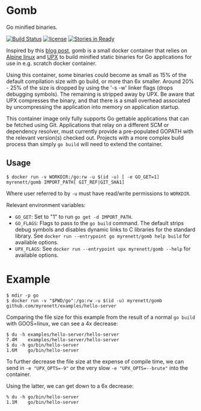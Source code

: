 # Gomb
Go minified binaries.

[![Build Status](https://travis-ci.org/myreentt/gomb.svg?branch=master)](https://travis-ci.org/myrenett/gomb)
[![license](https://img.shields.io/badge/License-Apache%202.0-blue.svg)](LICENSE)
[![Stories in Ready](https://badge.waffle.io/myrenett/all.svg?label=ready&title=Ready)](http://waffle.io/myrenett/all)

Inspired by this [blog post](https://blog.filippo.io/shrink-your-go-binaries-with-this-one-weird-trick/), gomb is a small docker container that relies on [Alpine linux](https://www.alpinelinux.org/) and [UPX](http://upx.sourceforge.net/) to build minified static binaries for Go applications for use in e.g. scratch docker container.

Using this container, some binaries could become as small as 15% of the default compilation size with go build, or more than 6x smaller. Around 20% - 25% of the size is dropped by using the '-s -w' linker flags (drops debugging symbols). The remaining is stripped away by UPX. Be aware that UPX compresses the binary, and that there is a small overhead associated by uncompressing the application into memory on application startup.

This container image only fully supports Go gettable applications that can be fetched using Git. Applications that relay on a different SCM or dependency resolver, must currently provide a pre-populated GOPATH with the relevant version(s) checked out. Projects with a more complex build process than simply `go build` will need to extend the container.

## Usage

    $ docker run -v WORKDIR:/go:rw -u $(id -u) [ -e GO_GET=1] myrenett/gomb IMPORT_PATH[ GIT_REF|GIT_SHA1]


Where user referred to by `-u` must have read/write permissions to `WORKDIR`.

Relevant environment variables:

- `GO_GET`: Set to "1" to run `go get -d IMPORT_PATH`.
- `GO_FLAGS`: Flags to pass to the `go build` command. The default strips debug symbols and disables dynamic links to C libraries for the standard library. See `docker run --entrypoint go myrenett/gomb help build` for available options.
- `UPX_FLAGS`: See `docker run --entrypoint upx myrenett/gomb --help` for available options.

# Example

    $ mdir -p go
    $ docker run -v "$PWD/go":/go:rw -u $(id -u) myrenett/gomb github.com/myrenett/examples/hello-server

Comparing the file size for this example from the result of a normal `go build` with GOOS=linux, we can see a 4x decrease:

    $ du -h examples/hello-server/hello-server
    7.4M	examples/hello-server/hello-server
    $ du -h go/bin/hello-server
    1.6M	go/bin/hello-server

To further decrease the file size at the expense of compile time, we can send in `-e "UPX_OPTS=-9"` or the very slow `-e "UPX_OPTS=--brute"` into the container.

Using the latter, we can get down to a 6x decrease:

    % du -h go/bin/hello-server
    1.1M	go/bin/hello-server
